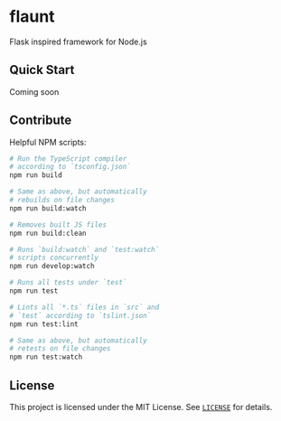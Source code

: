 # flaunt

Flask inspired framework for Node.js

## Quick Start

Coming soon

## Contribute

Helpful NPM scripts:

```bash
# Run the TypeScript compiler
# according to `tsconfig.json`
npm run build

# Same as above, but automatically
# rebuilds on file changes
npm run build:watch

# Removes built JS files
npm run build:clean

# Runs `build:watch` and `test:watch`
# scripts concurrently
npm run develop:watch

# Runs all tests under `test`
npm run test

# Lints all `*.ts` files in `src` and
# `test` according to `tslint.json`
npm run test:lint

# Same as above, but automatically
# retests on file changes
npm run test:watch
```

## License

This project is licensed under the MIT License. See [`LICENSE`](https://github.com/slogsdon/flaunt/blob/master/LICENSE) for details.
